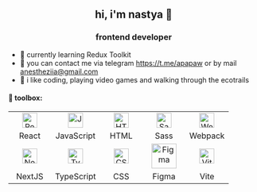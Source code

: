 <h2 align="center">hi, i'm nastya 👾</h1>
<h3 align="center">frontend developer</h3>

- 🦖 currently learning Redux Toolkit
- 🦦 you can contact me via telegram https://t.me/apapaw or by mail anestheziia@gmail.com
- 🐝 i like coding, playing video games and walking through the ecotrails

#### 🧰 toolbox:
<table>
<tbody>
  <tr>
    <td align="center" width="70">
      <img src="https://raw.githubusercontent.com/danielcranney/readme-generator/main/public/icons/skills/react-colored.svg" alt="React" height="30" />
    </td>
    <td align="center" width="70">
      <img src="https://profilinator.rishav.dev/skills-assets/javascript-original.svg" alt="JavaScript" height="30" />
    </td>
    <td align="center" width="70">
      <img src="https://raw.githubusercontent.com/danielcranney/readme-generator/main/public/icons/skills/html5-colored.svg" alt="HTML5" height="30" />
    </td>
    <td align="center" width="70">
      <img src="https://profilinator.rishav.dev/skills-assets/sass-original.svg" alt="Sass" height="30" />
    </td>
    <td align="center" width="70">
      <img src="https://raw.githubusercontent.com/danielcranney/readme-generator/main/public/icons/skills/webpack-colored.svg" alt="Webpack" height="30" />
    </td>
    <!--     <td align="center" width="90">
      <img src="https://raw.githubusercontent.com/devicons/devicon/master/icons/redux/redux-original.svg" alt="Redux" height="50" />
    </td> -->
  </tr>
  <tr>
    <td align="center" width="70">React</td>
    <td align="center" width="70">JavaScript</td>
    <td align="center" width="70">HTML</td>
    <td align="center" width="70">Sass</td>
    <td align="center" width="70">Webpack</td>
    <!--     <td align="center" width="90">Redux</td> -->
  </tr>
  <tr>
    <td align="center" width="70">
      <img src="https://profilinator.rishav.dev/skills-assets/nextjs.png" alt="NextJS" height="30" />
    </td>
    <td align="center" width="70">
     <img src="https://profilinator.rishav.dev/skills-assets/typescript-original.svg" alt="TypeScript" height="30" />
    </td>
    <td align="center" width="70">
      <img src="https://raw.githubusercontent.com/danielcranney/readme-generator/main/public/icons/skills/css3-colored.svg" alt="CSS3" height="30" />
    </td>
    <td align="center" width="70">
      <img src="https://profilinator.rishav.dev/skills-assets/figma-icon.svg" alt="Figma" height="50" />
    </td>
    <td align="center" width="70">
      <img src="https://raw.githubusercontent.com/danielcranney/readme-generator/main/public/icons/skills/vite-colored.svg" alt="Vite" height="30" />
    </td>
  </tr>
  <tr>
    <td align="center" width="70">NextJS</td>
    <td align="center" width="70">TypeScript</td>
    <td align="center" width="70">CSS</td>
    <td align="center" width="70">Figma</td>
    <td align="center" width="70">Vite</td>
  </tr>
</tbody>
</table>

<!--
**ananastasiap/ananastasiap** is a ✨ _special_ ✨ repository because its `README.md` (this file) appears on your GitHub profile.

Here are some ideas to get you started:

- 🔭 I’m currently working on ...
- 🌱 I’m currently learning ...
- 👯 I’m looking to collaborate on ...
- 🤔 I’m looking for help with ...
- 💬 Ask me about ...
- 📫 How to reach me: ...
- 😄 Pronouns: ...
- ⚡ Fun fact: ...
-->
